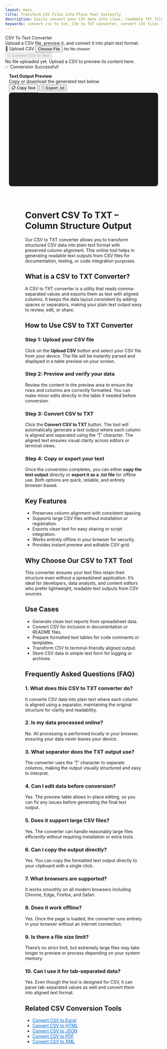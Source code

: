 ```yaml
---
layout: main
title: Transform CSV Files into Plain Text Instantly
description: Easily convert your CSV data into clear, readable TXT files with  browser-based converter. Fast, secure, and works entirely offline.
keywords: convert csv to txt, CSV to TXT converter, convert CSV files to TXT, online CSV to TXT tool, free CSV to TXT
---
```

<script src="https://cdnjs.cloudflare.com/ajax/libs/xlsx/0.18.5/xlsx.full.min.js"></script>



<div class="csvx-container">
  <div class="csvx-panel" id="csvPanelText">
    <div class="panel-header">
      <div>
        <div class="title">CSV To Text Converter</div>
        <div class="small">Upload a CSV file, preview it, and convert it into plain text format.</div>
      </div>
      <div class="controls">
        <label class="csvx-btn" id="uploadBtnText" title="Upload CSV">
          📂 Upload CSV
          <input id="fileInputText" type="file" accept="text/csv, .csv">
        </label>
        <button class="csvx-btn primary" id="convertBtnText" disabled title="Convert CSV to Text">🔄 Convert CSV to Text</button>
      </div>
    </div>
    <div id="csvPreviewText" class="csvx-preview" contenteditable>
      <div class="small" id="placeholderText">No file uploaded yet. Upload a CSV to preview its content here.</div>
    </div>
    <div id="toastText" class="csvx-toast">✅ Conversion Successful!</div>
  </div>
</div>

<div class="csvx-container">  
  <div id="textPanel" class="csvx-excel-panel">
    <div class="csvx-panel" style="padding:12px;">
      <div class="excel-header">
        <div>
          <div style="font-weight:700">Text Output Preview</div>
          <div class="small">Copy or download the generated text below.</div>
        </div>
        <div class="controls">
          <button class="csvx-btn" id="copyTextBtn" title="Copy Text to Clipboard">📋 Copy Text</button>
          <button class="csvx-btn" id="exportTextBtn" title="Download as Text File">💾 Export .txt</button>
        </div>
      </div>
      <textarea id="textPreview" class="csvx-preview" style="min-height:300px; background:#1b1b1b; color:#eee; font-family:monospace; padding:10px; border:none; width:100%; border-radius:8px;" contenteditable="true"></textarea>
    </div>
  </div>
</div>

<script src="/assets/js/csv-to-txt.js"></script>

<div style="margin: 4rem;">

<h1>Convert CSV To TXT – Column Structure Output</h1>
<p>Our CSV to TXT converter allows you to transform structured CSV data into plain text format with preserved column alignment. This online tool helps in generating readable text outputs from CSV files for documentation, testing, or code integration purposes.</p>

<h2>What is a CSV to TXT Converter?</h2>
<p>A CSV to TXT converter is a utility that reads comma-separated values and exports them as text with aligned columns. It keeps the data layout consistent by adding spaces or separators, making your plain text output easy to review, edit, or share.</p>

<h2>How to Use CSV to TXT Converter</h2>

<h3>Step 1: Upload your CSV file</h3>
<p>Click on the <strong>Upload CSV</strong> button and select your CSV file from your device. The file will be instantly parsed and displayed in a table preview on your screen.</p>

<h3>Step 2: Preview and verify your data</h3>
<p>Review the content in the preview area to ensure the rows and columns are correctly formatted. You can make minor edits directly in the table if needed before conversion.</p>

<h3>Step 3: Convert CSV to TXT</h3>
<p>Click the <strong>Convert CSV to TXT</strong> button. The tool will automatically generate a text output where each column is aligned and separated using the “|” character. The aligned text ensures visual clarity across editors or terminal views.</p>

<h3>Step 4: Copy or export your text</h3>
<p>Once the conversion completes, you can either <strong>copy the text output</strong> directly or <strong>export it as a .txt file</strong> for offline use. Both options are quick, reliable, and entirely browser-based.</p>

<h2>Key Features</h2>
<ul>
  <li>Preserves column alignment with consistent spacing.</li>
  <li>Supports large CSV files without installation or registration.</li>
  <li>Exports clean text for easy sharing or script integration.</li>
  <li>Works entirely offline in your browser for security.</li>
  <li>Provides instant preview and editable CSV grid.</li>
</ul>

<h2>Why Choose Our CSV to TXT Tool</h2>
<p>This converter ensures your text files retain their structure even without a spreadsheet application. It’s ideal for developers, data analysts, and content editors who prefer lightweight, readable text outputs from CSV sources.</p>

<h2>Use Cases</h2>
<ul>
  <li>Generate clean text reports from spreadsheet data.</li>
  <li>Convert CSV for inclusion in documentation or README files.</li>
  <li>Prepare formatted text tables for code comments or templates.</li>
  <li>Transform CSV to terminal-friendly aligned output.</li>
  <li>Store CSV data in simple text form for logging or archives.</li>
</ul>

<h2>Frequently Asked Questions (FAQ)</h2>

<h3>1. What does this CSV to TXT converter do?</h3>
<p>It converts CSV data into plain text where each column is aligned using a separator, maintaining the original structure for clarity and readability.</p>

<h3>2. Is my data processed online?</h3>
<p>No. All processing is performed locally in your browser, ensuring your data never leaves your device.</p>

<h3>3. What separator does the TXT output use?</h3>
<p>The converter uses the “|” character to separate columns, making the output visually structured and easy to interpret.</p>

<h3>4. Can I edit data before conversion?</h3>
<p>Yes. The preview table allows in-place editing, so you can fix any issues before generating the final text output.</p>

<h3>5. Does it support large CSV files?</h3>
<p>Yes. The converter can handle reasonably large files efficiently without requiring installation or extra tools.</p>

<h3>6. Can I copy the output directly?</h3>
<p>Yes. You can copy the formatted text output directly to your clipboard with a single click.</p>

<h3>7. What browsers are supported?</h3>
<p>It works smoothly on all modern browsers including Chrome, Edge, Firefox, and Safari.</p>

<h3>8. Does it work offline?</h3>
<p>Yes. Once the page is loaded, the converter runs entirely in your browser without an internet connection.</p>

<h3>9. Is there a file size limit?</h3>
<p>There’s no strict limit, but extremely large files may take longer to preview or process depending on your system memory.</p>

<h3>10. Can I use it for tab-separated data?</h3>
<p>Yes. Even though the tool is designed for CSV, it can parse tab-separated values as well and convert them into aligned text format.</p>

<h2>Related CSV Conversion Tools</h2>
<ul>
  <li><a href="/convert-csv-to-excel" style="color:#0066cc;text-decoration:underline;">Convert CSV to Excel</a></li>
  <li><a href="/convert-csv-to-html" style="color:#0066cc;text-decoration:underline;">Convert CSV to HTML</a></li>
  <li><a href="/convert-csv-to-json" style="color:#0066cc;text-decoration:underline;">Convert CSV to JSON</a></li>
  <li><a href="/convert-csv-to-pdf" style="color:#0066cc;text-decoration:underline;">Convert CSV to PDF</a></li>
  <li><a href="/convert-csv-to-xml" style="color:#0066cc;text-decoration:underline;">Convert CSV to XML</a></li>
</ul>

</div>



<!-- ✅ WebApplication Schema -->
<script type="application/ld+json">
{
  "@context": "https://schema.org",
  "@type": "WebApplication",
  "name": "CSV to TXT Converter",
  "url": "https://smallsuggestions.com/convert-csv-to-txt",
  "applicationCategory": "UtilitiesApplication",
  "operatingSystem": "Any",
  "description": "Convert CSV files to plain text format with structured columns using our free online CSV to TXT converter. Fast, secure, and fully browser-based.",
  "featureList": [
    "Instant CSV to TXT conversion",
    "Column-aligned plain text output",
    "Secure, browser-based processing",
    "Supports large CSV files",
    "Free and easy to use"
  ]
}
</script>

<!-- ✅ Action Schema -->
<script type="application/ld+json">
{
  "@context": "https://schema.org",
  "@type": "Action",
  "name": "Convert CSV to TXT",
  "description": "Online CSV to TXT converter that transforms CSV data into column-aligned plain text instantly.",
  "target": {
    "@type": "EntryPoint",
    "urlTemplate": "https://smallsuggestions.com/convert-csv-to-txt"
  },
  "result": {
    "@type": "Thing",
    "name": "TXT file",
    "description": "Converted text file output from CSV."
  }
}
</script>

<!-- ✅ Dataset Schema -->
<script type="application/ld+json">
{
  "@context": "https://schema.org",
  "@type": "Dataset",
  "name": "CSV to TXT Conversion Dataset",
  "description": "A structured dataset generated through CSV to TXT conversion, preserving tabular column alignment in plain text form.",
  "license": "https://creativecommons.org/publicdomain/zero/1.0/",
  "creator": {
    "@type": "Organization",
    "name": "Small Suggestions",
    "url": "https://smallsuggestions.com"
  },
  "distribution": {
    "@type": "DataDownload",
    "encodingFormat": "text/plain",
    "contentUrl": "https://smallsuggestions.com/convert-csv-to-txt"
  }
}
</script>

<!-- ✅ HowTo Schema -->
<script type="application/ld+json">
{
  "@context": "https://schema.org",
  "@type": "HowTo",
  "name": "How to Convert CSV to TXT",
  "description": "Follow these steps to convert CSV to TXT online using our free browser-based converter.",
  "step": [
    {
      "@type": "HowToStep",
      "name": "Upload CSV file",
      "text": "Click the Upload CSV button and choose your file from your computer."
    },
    {
      "@type": "HowToStep",
      "name": "Preview your data",
      "text": "Verify that the CSV data appears correctly formatted in the preview area."
    },
    {
      "@type": "HowToStep",
      "name": "Convert CSV to TXT",
      "text": "Click Convert CSV to TXT to instantly transform the data into aligned text."
    },
    {
      "@type": "HowToStep",
      "name": "Copy or Export Text",
      "text": "Copy the output text or export it as a .txt file for offline use."
    }
  ]
}
</script>

<!-- ✅ ItemList Schema (Related Tools) -->
<script type="application/ld+json">
{
  "@context": "https://schema.org",
  "@type": "ItemList",
  "name": "Related CSV Conversion Tools",
  "itemListElement": [
    {
      "@type": "ListItem",
      "position": 1,
      "url": "https://smallsuggestions.com/convert-csv-to-excel",
      "name": "Convert CSV to Excel"
    },
    {
      "@type": "ListItem",
      "position": 2,
      "url": "https://smallsuggestions.com/convert-csv-to-html",
      "name": "Convert CSV to HTML"
    },
    {
      "@type": "ListItem",
      "position": 3,
      "url": "https://smallsuggestions.com/convert-csv-to-json",
      "name": "Convert CSV to JSON"
    },
    {
      "@type": "ListItem",
      "position": 4,
      "url": "https://smallsuggestions.com/convert-csv-to-pdf",
      "name": "Convert CSV to PDF"
    },
    {
      "@type": "ListItem",
      "position": 5,
      "url": "https://smallsuggestions.com/convert-csv-to-xml",
      "name": "Convert CSV to XML"
    }
  ]
}
</script>

<!-- ✅ FAQPage Schema (10 Detailed FAQs) -->
<script type="application/ld+json">
{
  "@context": "https://schema.org",
  "@type": "FAQPage",
  "mainEntity": [
    {
      "@type": "Question",
      "name": "What does this CSV to TXT converter do?",
      "acceptedAnswer": {
        "@type": "Answer",
        "text": "It converts CSV data into plain text format with aligned columns using the '|' separator for clarity."
      }
    },
    {
      "@type": "Question",
      "name": "Is my data processed online?",
      "acceptedAnswer": {
        "@type": "Answer",
        "text": "No, the entire conversion process takes place locally within your browser for complete privacy."
      }
    },
    {
      "@type": "Question",
      "name": "What separator does the TXT output use?",
      "acceptedAnswer": {
        "@type": "Answer",
        "text": "The tool uses the '|' symbol to separate columns, keeping data properly structured in text format."
      }
    },
    {
      "@type": "Question",
      "name": "Can I edit data before conversion?",
      "acceptedAnswer": {
        "@type": "Answer",
        "text": "Yes, you can make edits directly in the preview grid before generating the TXT file."
      }
    },
    {
      "@type": "Question",
      "name": "Does it support large CSV files?",
      "acceptedAnswer": {
        "@type": "Answer",
        "text": "Yes, it efficiently handles large files without affecting your browser performance."
      }
    },
    {
      "@type": "Question",
      "name": "Can I copy the output directly?",
      "acceptedAnswer": {
        "@type": "Answer",
        "text": "Yes, the tool provides a one-click option to copy the aligned text to your clipboard."
      }
    },
    {
      "@type": "Question",
      "name": "What browsers are supported?",
      "acceptedAnswer": {
        "@type": "Answer",
        "text": "It supports all modern browsers including Chrome, Firefox, Edge, and Safari."
      }
    },
    {
      "@type": "Question",
      "name": "Does it work offline?",
      "acceptedAnswer": {
        "@type": "Answer",
        "text": "Yes, once the tool is loaded, it can run fully offline without internet access."
      }
    },
    {
      "@type": "Question",
      "name": "Is there a file size limit?",
      "acceptedAnswer": {
        "@type": "Answer",
        "text": "There is no strict file size limit, though extremely large CSVs may take extra time to process."
      }
    },
    {
      "@type": "Question",
      "name": "Can I use this for tab-separated data?",
      "acceptedAnswer": {
        "@type": "Answer",
        "text": "Yes, tab-separated values are also supported and will be formatted into aligned text output."
      }
    }
  ]
}
</script>
